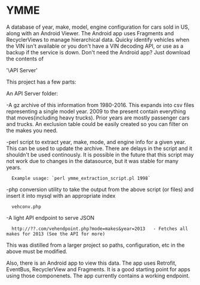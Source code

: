 # YMME
A database of year, make, model, engine configuration for cars sold in US, along with an Android Viewer. The Android app uses Fragments and RecyclerViews to manage hierarchical data. Quicky identify vehicles when the VIN isn't available or you don't have a VIN decoding API, or use as a backup if the service is down. Don't need the Android app? Just download the contents of

'\API Server'

This project has a few parts:

An API Server folder: 

  -A gz archive of this information from 1980-2016. This expands into csv files representing a single model year. 
  2009 to the present contain everything that moves(including heavy trucks). Prior years are mostly passenger cars and trucks.
  An exclusion table could be easily created so you can filter on the makes you need.

  -perl script to extract year, make, mode, and engine info for a given year. This can be used to update the archive. There are delays in the script and it shouldn't be used continously. It is possible in the future that this script may not work due to changes in the datasource, but it was stable for many years.  
  
      Example usage: `perl ymme_extraction_script.pl 1998`
      
  -php conversion utility to take the output from the above script (or files) and insert it into mysql with an appropriate index
  
      vehconv.php
  
  -A light API endpoint to serve JSON
  
      http://??.com/vehendpoint.php?mode=makes&year=2013   - Fetches all makes for 2013 (See the API for more)
  
 This was distilled from a larger project so paths, configuration, etc in the above must be modified.
  
   
 Also, there is an Android app to view this data. The app uses Retrofit, EventBus, RecyclerView and Fragments. 
 It is a good starting point for apps using those componenets. The app currently contains a working endpoint.
